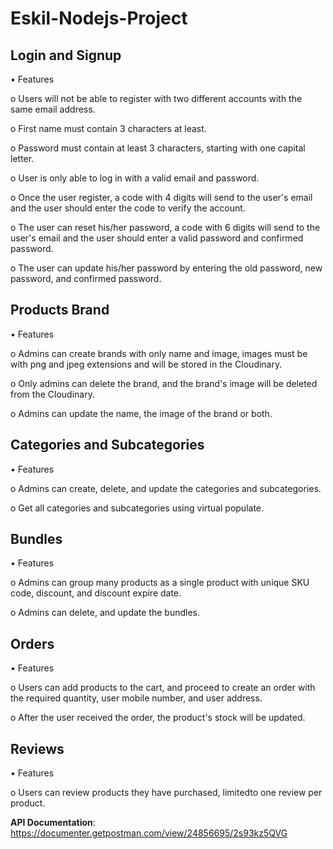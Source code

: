 # Eskil-Nodejs-Project

## Login and Signup

• Features

o Users will not be able to register with two different accounts with the same email address.

o First name must contain 3 characters at least.

o Password must contain at least 3 characters, starting with one capital letter.

o User is only able to log in with a valid email and password.

o Once the user register, a code with 4 digits will send to the user's email and the user should enter the code to verify the account.

o The user can reset his/her password, a code with 6 digits will send to the user's email and the user should enter a valid password and confirmed password.

o The user can update his/her password by entering the old password, new password, and confirmed password.

## Products Brand

• Features

o Admins can create brands with only name and image, images must be with png and jpeg extensions and will be stored in the Cloudinary.

o Only admins can delete the brand, and the brand's image will be deleted from the Cloudinary.

o Admins can update the name, the image of the brand or both.

## Categories and Subcategories

• Features

o Admins can create, delete, and update the categories and subcategories. 

o Get all categories and subcategories using virtual populate.

## Bundles

• Features

o Admins can group many products as a single product with unique SKU code, discount, and discount expire date.

o Admins can delete, and update the bundles.

## Orders

• Features

o Users can add products to the cart, and proceed to create an order with the required quantity, user mobile number, and user address.

o After the user received the order, the product's stock will be updated.

## Reviews

• Features

o Users can review products they have purchased, limitedto one review per product.
 
**API Documentation**: https://documenter.getpostman.com/view/24856695/2s93kz5QVG
